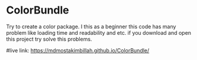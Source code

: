 # ColorBundle
Try to create a color package. I this as a beginner this code has many problem like loading time and readability and etc. if you download and open this project try solve this problems.

#live link:  https://mdmostakimbillah.github.io/ColorBundle/
